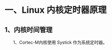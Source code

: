 # 一、Linux 内核定时器原理
## 1、内核时间管理
&emsp;&emsp;1、Cortec-M内核使用 Systick 作为系统定时器。

<!--stackedit_data:
eyJoaXN0b3J5IjpbMjAzNjQ3ODM1Ml19
-->